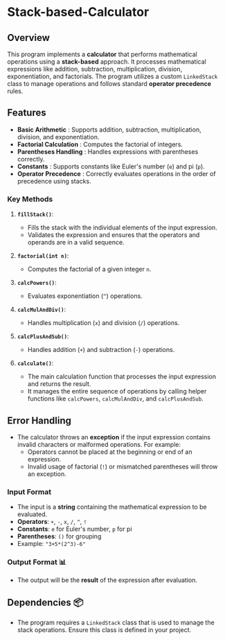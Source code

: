 # Stack-based-Calculator 

## Overview 

This program implements a **calculator** that performs mathematical operations using a **stack-based** approach. It processes mathematical expressions like addition, subtraction, multiplication, division, exponentiation, and factorials. The program utilizes a custom `LinkedStack` class to manage operations and follows standard **operator precedence** rules.

## Features 

- **Basic Arithmetic** : Supports addition, subtraction, multiplication, division, and exponentiation.
- **Factorial Calculation** : Computes the factorial of integers.
- **Parentheses Handling** : Handles expressions with parentheses correctly.
- **Constants** : Supports constants like Euler's number (`e`) and pi (`p`).
- **Operator Precedence** : Correctly evaluates operations in the order of precedence using stacks.

### Key Methods 

1. **`fillStack()`**:
   - Fills the stack with the individual elements of the input expression.
   - Validates the expression and ensures that the operators and operands are in a valid sequence.

2. **`factorial(int n)`**:
   - Computes the factorial of a given integer `n`.

3. **`calcPowers()`**:
   - Evaluates exponentiation (`^`) operations.

4. **`calcMulAndDiv()`**:
   - Handles multiplication (`x`) and division (`/`) operations.

5. **`calcPlusAndSub()`**:
   - Handles addition (`+`) and subtraction (`-`) operations.

6. **`calculate()`**:
   - The main calculation function that processes the input expression and returns the result.
   - It manages the entire sequence of operations by calling helper functions like `calcPowers`, `calcMulAndDiv`, and `calcPlusAndSub`.

## Error Handling 

- The calculator throws an **exception** if the input expression contains invalid characters or malformed operations. For example:
  - Operators cannot be placed at the beginning or end of an expression.
  - Invalid usage of factorial (`!`) or mismatched parentheses will throw an exception.

### Input Format 
- The input is a **string** containing the mathematical expression to be evaluated.
- **Operators**: `+`, `-`, `x`, `/`, `^`, `!`
- **Constants**: `e` for Euler's number, `p` for pi
- **Parentheses**: `()` for grouping
- Example: `"3+5*(2^3)-6"`

### Output Format 📊
- The output will be the **result** of the expression after evaluation.

## Dependencies 📦
- The program requires a `LinkedStack` class that is used to manage the stack operations. Ensure this class is defined in your project.
